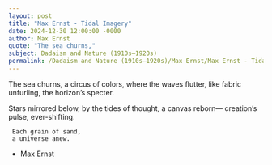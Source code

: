 ```yaml
---
layout: post
title: "Max Ernst - Tidal Imagery"
date: 2024-12-30 12:00:00 -0000
author: Max Ernst
quote: "The sea churns,"
subject: Dadaism and Nature (1910s–1920s)
permalink: /Dadaism and Nature (1910s–1920s)/Max Ernst/Max Ernst - Tidal Imagery
---
```


The sea churns,
   a circus of colors,
  where the waves flutter,
   like fabric unfurling,
        the horizon’s specter.

   Stars mirrored below,
by the tides of thought,
     a canvas reborn—
        creation’s pulse,
   ever-shifting.

     Each grain of sand,
     a universe anew.

- Max Ernst
